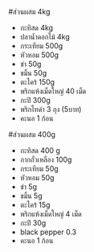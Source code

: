 
#ส่วนผสม 4kg
- กะทิสด 4kg
- ปลาน้ำดอกไม้ 4kg
- กระเทียม 500g
- หัวหอม 500g
- ข่า 50g
- ขมิ้น 50g
- ตะไคร้ 150g
- พริกแห้งเม็ดใหญ่ 40 เม็ด
- กะปิ 300g
- พริกไทดำ 3 ถุง (5บาท)
- คะนอ 1 ก้อน

#ส่วนผสม 400g
- กะทิสด 400 g
- กากถั่วเหลือง 100g
- กระเทียม 50g
- หัวหอม 50g
- ข่า 5g
- ขมิ้น 5g
- ตะไคร้ 15g
- พริกแห้งเม็ดใหญ่ 4 เม็ด
- กะปิ 30g
- black pepper 0.3 
- คะนอ 1 ก้อน
